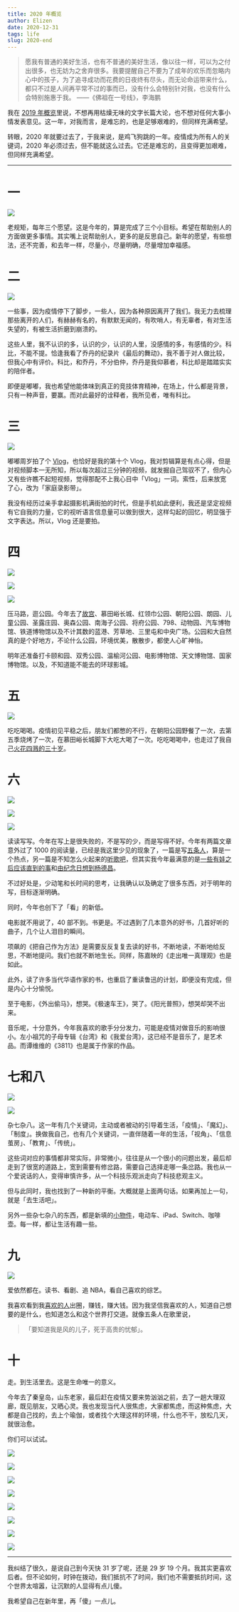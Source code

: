 ```yaml
--- 
title: 2020 年概览
author: Elizen
date: 2020-12-31
tags: life
slug: 2020-end
---
```

> 愿我有普通的美好生活，也有不普通的美好生活，像以往一样，可以为之付出很多，也无妨为之舍弃很多。我要提醒自己不要为了成年的欢乐而忽略内心中的孩子，为了追寻成功而花费的日夜终有尽头，而无论命运带来什么，都只不过是人间再平常不过的事而已，没有什么会特别针对我，也没有什么会特别施惠于我。
> ——《佛祖在一号线》，李海鹏

我在 [2019 年概览](https://mp.weixin.qq.com/s/jQ4RQZma3Bmd4IG4lU4SQw)里说，不想再用枯燥无味的文字长篇大论，也不想对任何大事小情发表意见。这一年，对我而言，是难忘的，也是足够艰难的，但同样充满希望。

转眼，2020 年就要过去了，于我来说，是鸡飞狗跳的一年。疫情成为所有人的关键词，2020 年必须过去，但不能就这么过去。它还是难忘的，且变得更加艰难，但同样充满希望。

---- 

# 一

![](https://static.elizen.me/img/2020-12-30-081711.jpg)

老规矩，每年三个愿望。这是今年的，算是完成了三个小目标。希望在帮助别人的方面做更多事情。其实嘴上说帮助别人，更多的是反思自己。新年的愿望，有些想法，还不完善，和去年一样，尽量小，尽量明确，尽量增加幸福感。

# 二

![](https://static.elizen.me/img/2020-12-30-082723.jpg)

一些事，因为疫情停下了脚步，一些人，因为各种原因离开了我们。我无力去梳理那些离开的人们，有赫赫有名的，有默默无闻的，有吹哨人，有无辜者，有对生活失望的，有被生活折磨到崩溃的。

这些人里，我不认识的多，认识的少，认识的人里，没感情的多，有感情的少。科比，不能不提。恰逢我看了乔丹的纪录片《最后的舞动》，我不善于对人做比较，但我心中有评价。科比，和乔丹，不分伯仲，乔丹是我仰慕者，科比却是踏踏实实的陪伴者。

即便是嘟嘟，我也希望他能体味到真正的竞技体育精神，在场上，什么都是背景，只有一种声音，要赢。而对此最好的诠释者，我所见者，唯有科比。

# 三

![](https://static.elizen.me/img/2020-12-30-085031.jpg)

嘟嘟周岁拍了个 [Vlog](https://mp.weixin.qq.com/s/6DXMjXGrCVRutUZ624aAbQ)，也恰好是我的第十个 Vlog，我对剪辑算是有点心得，但是对视频脚本一无所知，所以每次超过三分钟的视频，就发掘自己驾驭不了，但内心又有些许瞧不起短视频，觉得那配不上我心目中「Vlog」一词。索性，后来放宽了心，改为「家庭录影带」。

我没有经历过亲手拿起摄影机满街拍的时代，但是手机如此便利，我还是坚定视频有它自我的力量，它的视听语言信息量可以做到很大，这样勾起的回忆，明显强于文字表达。所以，Vlog 还是要拍。

# 四

![](https://static.elizen.me/img/2020-12-30-101348.jpg)

![](https://static.elizen.me/img/2020-12-30-101456.jpg)

![](https://static.elizen.me/img/2020-12-30-8FFC748F-3886-44C5-AAFB-6D6362F1354A.jpg)

压马路，逛公园。今年去了[故宫](https://mp.weixin.qq.com/s?__biz=MzAwNDAyMDk5Mw==&mid=2650792604&idx=1&sn=4bb7158b2f5537824893c0cbc38353fe&chksm=83390cf2b44e85e462dea0046affe89c122783708055e4216678c96f2dcddcac3e5f949f5cc2&token=476121607&lang=zh_CN#rd)、慕田峪长城、红领巾公园、朝阳公园、朗园、儿童公园、圣露庄园、奥森公园、南海子公园、将府公园、798、动物园、汽车博物馆、铁道博物馆以及不计其数的蓝港、芳草地、三里屯和中央广场。公园和大自然真的是个好地方，不论什么公园，环境优美，散散步，都使人心旷神怡。

明年还准备打卡颐和园、双秀公园、温榆河公园、电影博物馆、天文博物馆、国家博物馆。以及，不知道能不能去的环球影城。

# 五

![](https://static.elizen.me/img/2020-12-30-100942.jpg)

吃吃喝喝。疫情初见平稳之后，朋友们都憋的不行，在朝阳公园野餐了一次，去第五季烧烤了一次，在慕田峪长城脚下大吃大喝了一次。吃吃喝喝中，也走过了我自己[火花四溅的三十岁](https://mp.weixin.qq.com/s?__biz=MzAwNDAyMDk5Mw==&mid=2650792587&idx=1&sn=cc01bd70d003ac6bc86064829c52957c&chksm=83390ce5b44e85f3c84b02d26721fc29ae41b529a5cb2ee15251b9380b295995c129238379ad&token=476121607&lang=zh_CN#rd)。

# 六

![](https://static.elizen.me/img/2020-12-30-102133.jpg)

![](https://static.elizen.me/img/2020-12-30-110158.jpg)

![](https://static.elizen.me/img/2020-12-30-110203.jpg)

读读写写。今年在写上是很失败的，不是写的少，而是写得不好。今年有两篇文章意外过了 1000 的阅读量，已经是我这里少见的现象了，一篇是写[五条人](https://mp.weixin.qq.com/s?__biz=MzAwNDAyMDk5Mw==&mid=2650792709&idx=1&sn=01e9c2d91fa076620cfc4a1acdd162a8&chksm=83390d6bb44e847d4f4ddfac3f1c626896b3a5f6929386d9f5dac4e80cefd049093e24f65741&token=476121607&lang=zh_CN#rd)，算是一个热点，另一篇是不知怎么火起来的[听歌吧](https://mp.weixin.qq.com/s?__biz=MzAwNDAyMDk5Mw==&mid=2650792763&idx=1&sn=c4e278457f69d617533aaf5d693ca117&chksm=83390d55b44e8443f68a569de866c7f9517c1122c26bd4a09b63a89d22f4a195ff8f5e011fe9&token=476121607&lang=zh_CN#rd)，但其实我今年最满意的是[一些有娃之后应该直到的事](https://mp.weixin.qq.com/s?__biz=MzAwNDAyMDk5Mw==&mid=2650792704&idx=1&sn=50b84be681b2255cc2f73acf2c3db317&chksm=83390d6eb44e8478e849082e9e0395133d458e0e7fd7d9cc87a28977a0c6769f39614350dcce&token=476121607&lang=zh_CN#rd)和[由纪念日想到杨德昌](https://mp.weixin.qq.com/s?__biz=MzAwNDAyMDk5Mw==&mid=2650792603&idx=1&sn=7addf0cba8cba7ad1dcc18206c18d820&chksm=83390cf5b44e85e317288ecb444464fc34993843ffee230454e1152bf69b395d666f8c092148&token=476121607&lang=zh_CN#rd)。

不过好处是，少动笔和长时间的思考，让我确认以及确定了很多东西，对于明年的写，目标逐渐明确。

同时，今年也创下了「看」的新低。

电影就不用说了，40 部不到。书更是。不过遇到了几本意外的好书，几首好听的曲子，几个让人泪目的瞬间。

项飙的《把自己作为方法》是需要反反复复去读的好书，不断地读，不断地给反思，不断地提问。我们也就不断地生长。同样，陈嘉映的《走出唯一真理观》也是如此。

此外，读了许多当代华语作家的书，也重启了重读鲁迅的计划，即便没有完成，但是内心十分愉悦。

至于电影，《外出偷马》，想哭。《极速车王》，哭了。《阳光普照》，想哭却哭不出来。

音乐呢，十分意外，今年我喜欢的歌手分分发力，可能是疫情对做音乐的影响很小。左小祖咒的子母专辑《台湾》和《我爱台湾》，这已经不是音乐了，是艺术品。而谭维维的《3811》也是属于作家的作品。

# 七和八

![](70FEE925-A316-45AA-B41D-A5AA33802625_1_102_o.jpeg)

![](https://static.elizen.me/img/2020-12-30-103336.jpg)

杂七杂八。这一年有几个关键词，主动或者被动的引导着生活，「疫情」、「魔幻」、「制度」。换做我自己，也有几个关键词，一直伴随着一年的生活，「视角」、「信息茧房」、「教育」、「传统」。

这些词对应的事情都非常实际，非常微小，往往是从一个很小的问题出发，最后却走到了很宽的道路上，宽到需要有修岔路，需要自己选择走哪一条岔路。我也从一个爱说话的人，变得审慎许多，从一个科技乐观派走向了科技悲观主义。

但与此同时，我也找到了一种新的平衡。大概就是上面两句话。如果再加上一句，就是「去生活吧」。

另外一些杂七杂八的东西，都是新填的[小物件](https://mp.weixin.qq.com/s?__biz=MzAwNDAyMDk5Mw==&mid=2650792653&idx=1&sn=29b52619185d1b72598f6f5c3ad0322a&chksm=83390ca3b44e85b5641ac24ca88239c748888ecaaa054b421756d35daf8a3da62fbcd23e1958&token=476121607&lang=zh_CN#rd)，电动车、iPad、Switch、咖啡壶。每一样，都让生活有趣一些。

# 九

![](https://static.elizen.me/img/2020-12-30-103941.jpg)

爱依然都在。读书、看剧、追 NBA，看自己喜欢的综艺。

我喜欢看到我[喜欢的人](https://mp.weixin.qq.com/s?__biz=MzAwNDAyMDk5Mw==&mid=2650792709&idx=1&sn=01e9c2d91fa076620cfc4a1acdd162a8&chksm=83390d6bb44e847d4f4ddfac3f1c626896b3a5f6929386d9f5dac4e80cefd049093e24f65741&token=476121607&lang=zh_CN#rd)出圈，赚钱，赚大钱。因为我坚信我喜欢的人，知道自己想要的是什么，也知道怎么和这个世界打交道。就像五条人在歌里说，

> 「要知道我是风的儿子，死于高贵的忧郁」。

# 十

走。到生活里去。这是生命唯一的意义。

今年去了秦皇岛，山东老家，最后赶在疫情又要来势汹汹之前，去了一趟大理双廊，既见朋友，又晒心灵。我也发现当代人很焦虑，大家都焦虑，而这种焦虑，大都是自己找的，去上个瑜伽，或者找个大理这样的环境，什么也不干，放松几天，就很治愈。

你们可以试试。

![](https://static.elizen.me/img/2020-12-30-IMG_5006.jpg)

![](https://static.elizen.me/img/2020-12-30-EDE9D01B-7B65-4530-B8BD-1C435A8C9869-17460-00000A98C0708AC4.JPG)

![](https://static.elizen.me/img/2020-12-30-IMG_5007.jpg)

![](https://static.elizen.me/img/2020-12-30-IMG_5170.JPG)

![](https://static.elizen.me/img/2020-12-30-IMG_5501.jpg)

![](https://static.elizen.me/img/2020-12-30-IMG_5505.jpg)

![](https://static.elizen.me/img/2020-12-30-FullSizeRender.jpg)

![](https://static.elizen.me/img/2020-12-30-IMG_4840.jpeg)

---- 

我纠结了很久，是说自己到今天快 31 岁了呢，还是 29 岁 19 个月。我其实更喜欢后者。但不论如何，时钟在拨动，我们抵抗不了时间，我们也不需要抵抗时间，这个世界太喧嚣，让沉默的人显得有点儿傻。

我希望自己在新年里，再「傻」一点儿。